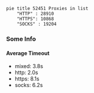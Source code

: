 
```mermaid
pie title 52451 Proxies in list
    "HTTP" : 28910
    "HTTPS": 10868
    "SOCKS" : 19204
```

### Some Info
#### Average Timeout

- mixed: 3.8s
- http: 2.0s
- https: 8.1s
- socks: 6.2s
